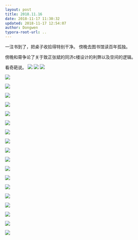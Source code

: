```yaml
---
layout: post
title: 2018.11.16
date: 2018-11-17 11:30:32
updated: 2018-11-17 12:54:07
author: Dongwen
typora-root-url: ..
---
```




一注书到了，把桌子收拾得特别干净。
傍晚去图书馆读百年孤独。

傍晚和霄争论了关于致正张斌的同济c楼设计的利弊以及空间的逻辑。

看奇葩说。   ![](/img/in-post/p55781341.jpg)
![](/img/in-post/p55781342.jpg)
![](/img/in-post/p55782754.jpg)

![](/img/in-post/p55782754.jpg)

![](/img/in-post/p55782754.jpg)

![](/img/in-post/p55782754.jpg)

![](/img/in-post/p55782754.jpg)

![](/img/in-post/p55782754.jpg)

![](/img/in-post/p55782754.jpg)

![](/img/in-post/p55782754.jpg)

![](/img/in-post/p55782754.jpg)

![](/img/in-post/p55782754.jpg)

![](/img/in-post/p55782754.jpg)

![](/img/in-post/p55782754.jpg)

![](/img/in-post/p55782754.jpg)

![](/img/in-post/p55782754.jpg)

![](/img/in-post/p55782754.jpg)

![](/img/in-post/p55782754.jpg)

![](/img/in-post/p55782754.jpg)

![](/img/in-post/p55782754.jpg)

![](/img/in-post/p55782754.jpg)

